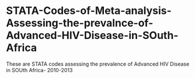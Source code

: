 # STATA-Codes-of-Meta-analysis-Assessing-the-prevalnce-of-Advanced-HIV-Disease-in-SOuth-Africa
These are STATA codes assessing the prevalence of Advanced HIV Disease in SOUth Africa- 2010-2013
